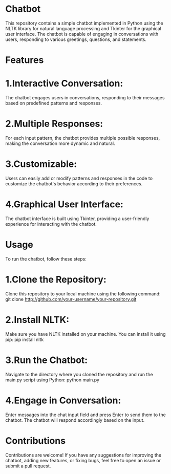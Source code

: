 # Chatbot
This repository contains a simple chatbot implemented in Python using the NLTK library for natural language processing and Tkinter for the graphical user interface. The chatbot is capable of engaging in conversations with users, responding to various greetings, questions, and statements.

# Features
# 1.Interactive Conversation:
The chatbot engages users in conversations, responding to their messages based on predefined patterns and responses.
# 2.Multiple Responses:
For each input pattern, the chatbot provides multiple possible responses, making the conversation more dynamic and natural.
# 3.Customizable:
Users can easily add or modify patterns and responses in the code to customize the chatbot's behavior according to their preferences.
# 4.Graphical User Interface:
The chatbot interface is built using Tkinter, providing a user-friendly experience for interacting with the chatbot.
# Usage
To run the chatbot, follow these steps:
# 1.Clone the Repository:
Clone this repository to your local machine using the following command:
git clone http://github.com/your-username/your-repository.git
# 2.Install NLTK:
Make sure you have NLTK installed on your machine. You can install it using pip:
pip install nltk

# 3.Run the Chatbot: 
Navigate to the directory where you cloned the repository and run the main.py script using Python:
python main.py

# 4.Engage in Conversation:
Enter messages into the chat input field and press Enter to send them to the chatbot. The chatbot will respond accordingly based on the input.

# Contributions
Contributions are welcome! If you have any suggestions for improving the chatbot, adding new features, or fixing bugs, feel free to open an issue or submit a pull request.
